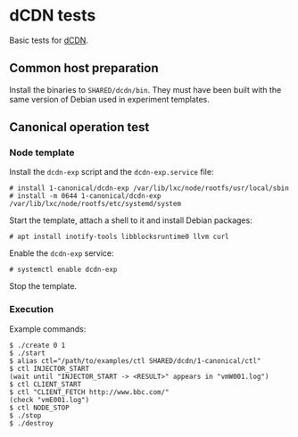 # dCDN tests

Basic tests for [dCDN](https://github.com/clostra/dcdn/).

## Common host preparation

Install the binaries to ``SHARED/dcdn/bin``.  They must have been built with
the same version of Debian used in experiment templates.

## Canonical operation test

### Node template

Install the ``dcdn-exp`` script and the ``dcdn-exp.service`` file:

    # install 1-canonical/dcdn-exp /var/lib/lxc/node/rootfs/usr/local/sbin
    # install -m 0644 1-canonical/dcdn-exp /var/lib/lxc/node/rootfs/etc/systemd/system

Start the template, attach a shell to it and install Debian packages:

    # apt install inotify-tools libblocksruntime0 llvm curl

Enable the ``dcdn-exp`` service:

    # systemctl enable dcdn-exp

Stop the template.

### Execution

Example commands:

    $ ./create 0 1
    $ ./start
    $ alias ctl="/path/to/examples/ctl SHARED/dcdn/1-canonical/ctl"
    $ ctl INJECTOR_START
    (wait until "INJECTOR_START -> <RESULT>" appears in "vmW001.log")
    $ ctl CLIENT_START
    $ ctl "CLIENT_FETCH http://www.bbc.com/"
    (check "vmE001.log")
    $ ctl NODE_STOP
    $ ./stop
    $ ./destroy
